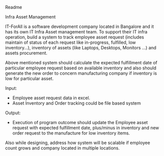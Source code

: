 Readme

Infra Asset Management

IT-ForAll is a software development company located in Bangalore and it has its own IT Infra Asset management team. To support their IT infra operation, build a system to track employee asset request (includes maintain of status of each request like in-progress, fulfilled, low inventory…), inventory of assets (like Laptops, Desktops, Monitors …) and assets procurement.

Above mentioned system should calculate the expected fulfillment date of particular employee request based on available inventory and also should generate the new order to concern manufacturing company if inventory is low for particular asset.

Input: 
-	Employee asset request data in excel.
-	Asset Inventory and Order tracking could be file based system

Output:
-	Execution of program outcome should update the Employee asset request with expected fulfillment date, plus/minus in inventory and new order request to the manufacture for low inventory items.

Also while designing, address how system will be scalable if employee count grows and company located in multiple locations.

